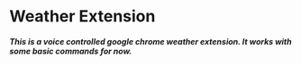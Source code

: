# Weather Extension

##### This is a voice controlled google chrome weather extension. It works with some basic commands for now.
